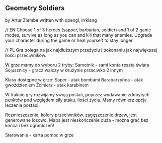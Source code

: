 ## Geometry Soldiers
by Artur Ziemba
written with opengl, irrklang

// EN
Choose 1 of 3 heroes (sapper, barbarian, soldier) and 1 of 2 game modes, survive as long as you can and kill that many enemies. Upgrade your character during the game or heal yourself to stay longer.

// PL
Gra polega na jak najdłuższym przeżyciu i pokonaniu jak największej ilości przeciwników.

W grze mamy do wyboru 2 tryby:
Samotnik - sami konta reszta świata
Sojusznicy - gracz walczy w drużynie przeciwko 2 innym

Klasy dostępne w grze:
Saper - atak bombami
Barabarzyńca - atak gwoździeniem
Żołnierz - atak karabinem

W trakcie gry rozwijamy swoją postać, poprzez wydawanie zdobytych punktów pod względem siły ataku, ilości życia. 
Mamy równierz opcje leczenia postaci.

Rozmieszczenie, kolory przeciwników, zagęszczenie drzew, jest generowane losowo.
Mapa jest nieskończenie duża - można grać bez końca i bez ograniczeń!

Sterowanie - karta pomoc w grze
